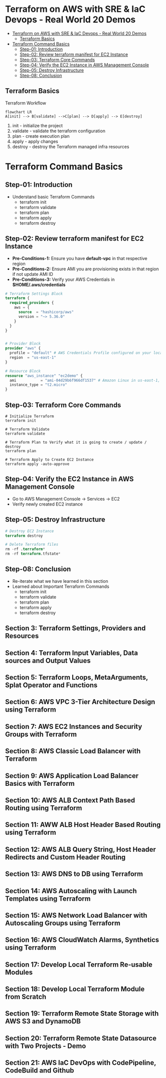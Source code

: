 # Terraform on AWS with SRE & IaC Devops - Real World 20 Demos
<!-- TOC -->
* [Terraform on AWS with SRE & IaC Devops - Real World 20 Demos](#terraform-on-aws-with-sre--iac-devops---real-world-20-demos)
  * [Terraform Basics](#terraform-basics)
* [Terraform Command Basics](#terraform-command-basics)
  * [Step-01: Introduction](#step-01-introduction)
  * [Step-02: Review terraform manifest for EC2 Instance](#step-02-review-terraform-manifest-for-ec2-instance)
  * [Step-03: Terraform Core Commands](#step-03-terraform-core-commands)
  * [Step-04: Verify the EC2 Instance in AWS Management Console](#step-04-verify-the-ec2-instance-in-aws-management-console)
  * [Step-05: Destroy Infrastructure](#step-05-destroy-infrastructure)
  * [Step-08: Conclusion](#step-08-conclusion)
<!-- TOC -->


## Terraform Basics
Terraform Workflow
```mermaid
flowchart LR
A[init] --> B[validate] -->C[plan] --> D[apply] --> E[destroy]
```

1. init - initialize the project
2. validate - validate the terraform configuration
3. plan - create execution plan
4. apply - apply changes
5. destroy - destroy the Terraform managed infra resources

# Terraform Command Basics

## Step-01: Introduction
- Understand basic Terraform Commands
    - terraform init
    - terraform validate
    - terraform plan
    - terraform apply
    - terraform destroy

## Step-02: Review terraform manifest for EC2 Instance
- **Pre-Conditions-1:** Ensure you have **default-vpc** in that respective region
- **Pre-Conditions-2:** Ensure AMI you are provisioning exists in that region if not update AMI ID
- **Pre-Conditions-3:** Verify your AWS Credentials in **$HOME/.aws/credentials**

```terraform
# Terraform Settings Block
terraform {
  required_providers {
    aws = {
      source  = "hashicorp/aws"
      version = "~> 5.36.0"
    }
  }
}


# Provider Block
provider "aws" {
  profile = "default" # AWS Credentials Profile configured on your local desktop terminal  $HOME/.aws/credentials
  region  = "us-east-1"
}

# Resource Block
resource "aws_instance" "ec2demo" {
  ami           = "ami-04d29b6f966df1537" # Amazon Linux in us-east-1, update as per your region
  instance_type = "t2.micro"
}
```

## Step-03: Terraform Core Commands
```shell
# Initialize Terraform
terraform init

# Terraform Validate
terraform validate

# Terraform Plan to Verify what it is going to create / update / destroy
terraform plan

# Terraform Apply to Create EC2 Instance
terraform apply -auto-approve
```

## Step-04: Verify the EC2 Instance in AWS Management Console
- Go to AWS Management Console -> Services -> EC2
- Verify newly created EC2 instance



## Step-05: Destroy Infrastructure
```terraform
# Destroy EC2 Instance
terraform destroy

# Delete Terraform files 
rm -rf .terraform*
rm -rf terraform.tfstate*
```

## Step-08: Conclusion
- Re-iterate what we have learned in this section
- Learned about Important Terraform Commands
    - terraform init
    - terraform validate
    - terraform plan
    - terraform apply
    - terraform destroy     

## Section 3: Terraform Settings, Providers and Resources

## Section 4: Terraform Input Variables, Data sources and Output Values

## Section 5: Terraform Loops, MetaArguments, Splat Operator and Functions 

## Section 6: AWS VPC 3-Tier Architecture Design using Terraform

## Section 7: AWS EC2 Instances and Security Groups with Terraform

## Section 8: AWS Classic Load Balancer with Terraform

## Section 9: AWS Application Load Balancer Basics with Terraform
## Section 10: AWS ALB Context Path Based Routing using Terraform

## Section 11: AWW ALB Host Header Based Routing using Terraform

## Section 12: AWS ALB Query String, Host Header Redirects and Custom Header Routing

## Section 13: AWS DNS to DB using Terraform
## Section 14: AWS Autoscaling with Launch Templates using Terraform


## Section 15: AWS Network Load Balancer with Autoscaling Groups using Terraform

## Section 16: AWS CloudWatch Alarms, Synthetics using Terraform

## Section 17: Develop Local Terraform Re-usable Modules

## Section 18: Develop Local Terraform Module from Scratch

## Section 19: Terraform Remote State Storage with AWS S3 and DynamoDB

## Section 20: Terraform Remote State Datasource with Two Projects - Demo

## Section 21: AWS IaC DevOps with CodePipeline, CodeBuild and Github
